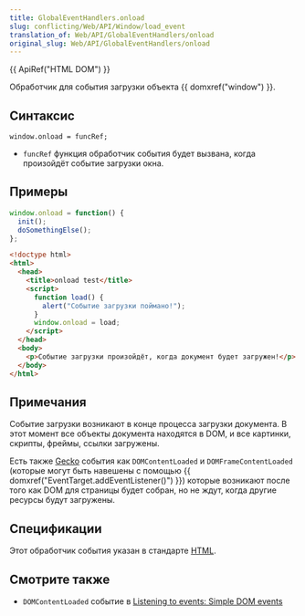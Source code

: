 ```yaml
---
title: GlobalEventHandlers.onload
slug: conflicting/Web/API/Window/load_event
translation_of: Web/API/GlobalEventHandlers/onload
original_slug: Web/API/GlobalEventHandlers/onload
---
```


{{ ApiRef("HTML DOM") }}

Обработчик для события загрузки объекта {{ domxref("window") }}.

## Синтаксис

```
window.onload = funcRef;
```

- `funcRef` функция обработчик события будет вызвана, когда произойдёт событие загрузки окна.

## Примеры

```js
window.onload = function() {
  init();
  doSomethingElse();
};
```

```html
<!doctype html>
<html>
  <head>
    <title>onload test</title>
    <script>
      function load() {
        alert("Событие загрузки поймано!");
      }
      window.onload = load;
    </script>
  </head>
  <body>
    <p>Событие загрузки произойдёт, когда документ будет загружен!</p>
  </body>
</html>
```

## Примечания

Событие загрузки возникают в конце процесса загрузки документа. В этот момент все объекты документа находятся в DOM, и все картинки, скрипты, фреймы, ссылки загружены.

Есть также [Gecko](/en/Gecko-Specific_DOM_Events "en/Gecko-Specific_DOM_Events") события как `DOMContentLoaded` и `DOMFrameContentLoaded` (которые могут быть навешены с помощью {{ domxref("EventTarget.addEventListener()") }}) которые возникают после того как DOM для страницы будет собран, но не ждут, когда другие ресурсы будут загружены.

## Спецификации

Этот обработчик события указан в стандарте [HTML](http://www.whatwg.org/html/#handler-window-onload).

## Смотрите также

- `DOMContentLoaded` событие в [Listening to events: Simple DOM events](/En/Listening_to_events#Simple_DOM.c2.a0events "En/Listening to events#Simple DOM.c2.a0events")
